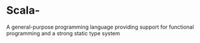 # Scala-
A general-purpose programming language providing support for functional programming and a strong static type system
